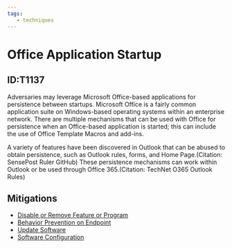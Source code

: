 ```yaml
---
tags:
   - techniques
---
```

# Office Application Startup
## ID:T1137
Adversaries may leverage Microsoft Office-based applications for persistence between startups. Microsoft Office is a fairly common application suite on Windows-based operating systems within an enterprise network. There are multiple mechanisms that can be used with Office for persistence when an Office-based application is started; this can include the use of Office Template Macros and add-ins.

A variety of features have been discovered in Outlook that can be abused to obtain persistence, such as Outlook rules, forms, and Home Page.(Citation: SensePost Ruler GitHub) These persistence mechanisms can work within Outlook or be used through Office 365.(Citation: TechNet O365 Outlook Rules)
## Mitigations
* [Disable or Remove Feature or Program](/mitre/mitigations/M1042)
* [Behavior Prevention on Endpoint](/mitre/mitigations/M1040)
* [Update Software](/mitre/mitigations/M1051)
* [Software Configuration](/mitre/mitigations/M1054)
